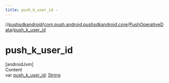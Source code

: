 ```yaml
---
title: push_k_user_id -
---
```

//[pushsdkandroid](../../index.md)/[com.push.android.pushsdkandroid.core](../index.md)/[PushOperativeData](index.md)/[push_k_user_id](push_k_user_id.md)



# push_k_user_id  
[androidJvm]  
Content  
var [push_k_user_id](push_k_user_id.md): [String](https://kotlinlang.org/api/latest/jvm/stdlib/kotlin/-string/index.html)  



